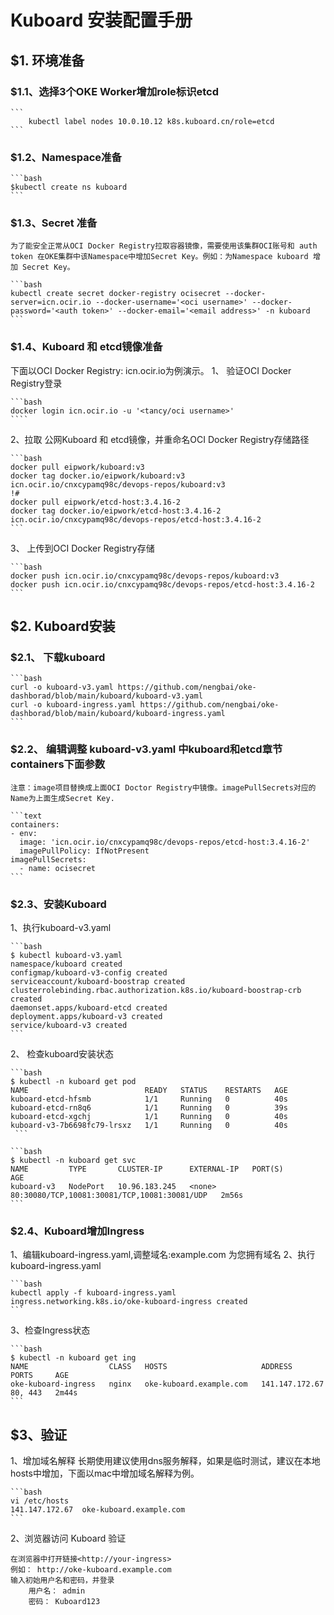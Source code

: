 # Kuboard 安装配置手册

## $1. 环境准备

### $1.1、选择3个OKE Worker增加role标识etcd

    ```
        kubectl label nodes 10.0.10.12 k8s.kuboard.cn/role=etcd
    ```

### $1.2、Namespace准备

    ```bash
    $kubectl create ns kuboard
    ```

### $1.3、Secret 准备

    为了能安全正常从OCI Docker Registry拉取容器镜像，需要使用该集群OCI账号和 auth token 在OKE集群中该Namespace中增加Secret Key。例如：为Namespace kuboard 增加 Secret Key。

    ```bash
    kubectl create secret docker-registry ocisecret --docker-server=icn.ocir.io --docker-username='<oci username>' --docker-password='<auth token>' --docker-email='<email address>' -n kuboard 
    ```

### $1.4、Kuboard 和 etcd镜像准备

下面以OCI Docker Registry: icn.ocir.io为例演示。
1、 验证OCI Docker Registry登录

    ```bash
    docker login icn.ocir.io -u '<tancy/oci username>'
    ````
2、拉取 公网Kuboard 和 etcd镜像，并重命名OCI Docker Registry存储路径

    ```bash
    docker pull eipwork/kuboard:v3
    docker tag docker.io/eipwork/kuboard:v3 icn.ocir.io/cnxcypamq98c/devops-repos/kuboard:v3
    !#
    docker pull eipwork/etcd-host:3.4.16-2
    docker tag docker.io/eipwork/etcd-host:3.4.16-2 icn.ocir.io/cnxcypamq98c/devops-repos/etcd-host:3.4.16-2
    ```
3、 上传到OCI Docker Registry存储

    ```bash
    docker push icn.ocir.io/cnxcypamq98c/devops-repos/kuboard:v3
    docker push icn.ocir.io/cnxcypamq98c/devops-repos/etcd-host:3.4.16-2
    ```

## $2. Kuboard安装

### $2.1、 下载kuboard

    ```bash
    curl -o kuboard-v3.yaml https://github.com/nengbai/oke-dashborad/blob/main/kuboard/kuboard-v3.yaml
    curl -o kuboard-ingress.yaml https://github.com/nengbai/oke-dashborad/blob/main/kuboard/kuboard-ingress.yaml
    ```

### $2.2、 编辑调整 kuboard-v3.yaml 中kuboard和etcd章节containers下面参数

    注意：image项目替换成上面OCI Doctor Registry中镜像。imagePullSecrets对应的Name为上面生成Secret Key.

    ```text
    containers:
    - env:
      image: 'icn.ocir.io/cnxcypamq98c/devops-repos/etcd-host:3.4.16-2'
      imagePullPolicy: IfNotPresent
    imagePullSecrets:
      - name: ocisecret
    ```

### $2.3、安装Kuboard

1、执行kuboard-v3.yaml

    ```bash
    $ kubectl kuboard-v3.yaml
    namespace/kuboard created
    configmap/kuboard-v3-config created
    serviceaccount/kuboard-boostrap created
    clusterrolebinding.rbac.authorization.k8s.io/kuboard-boostrap-crb created
    daemonset.apps/kuboard-etcd created
    deployment.apps/kuboard-v3 created
    service/kuboard-v3 created
    ```

2、 检查kuboard安装状态

    ```bash
    $ kubectl -n kuboard get pod
    NAME                          READY   STATUS    RESTARTS   AGE
    kuboard-etcd-hfsmb            1/1     Running   0          40s
    kuboard-etcd-rn8q6            1/1     Running   0          39s
    kuboard-etcd-xgchj            1/1     Running   0          40s
    kuboard-v3-7b6698fc79-lrsxz   1/1     Running   0          40s
     ```

    ```bash
    $ kubectl -n kuboard get svc
    NAME         TYPE       CLUSTER-IP      EXTERNAL-IP   PORT(S)                                        AGE
    kuboard-v3   NodePort   10.96.183.245   <none>        80:30080/TCP,10081:30081/TCP,10081:30081/UDP   2m56s
    ```

### $2.4、Kuboard增加Ingress

1、编辑kuboard-ingress.yaml,调整域名:example.com 为您拥有域名
2、执行kuboard-ingress.yaml

    ```bash
    kubectl apply -f kuboard-ingress.yaml 
    ingress.networking.k8s.io/oke-kuboard-ingress created
    ```

3、检查Ingress状态

    ```bash
    $ kubectl -n kuboard get ing
    NAME                  CLASS   HOSTS                     ADDRESS          PORTS     AGE
    oke-kuboard-ingress   nginx   oke-kuboard.example.com   141.147.172.67   80, 443   2m44s
    ```

## $3、验证

1、增加域名解释
长期使用建议使用dns服务解释，如果是临时测试，建议在本地hosts中增加，下面以mac中增加域名解释为例。

    ```bash
    vi /etc/hosts
    141.147.172.67  oke-kuboard.example.com
    ```

2、浏览器访问 Kuboard 验证

    在浏览器中打开链接<http://your-ingress>
    例如： http://oke-kuboard.example.com
    输入初始用户名和密码，并登录
        用户名： admin
        密码： Kuboard123
